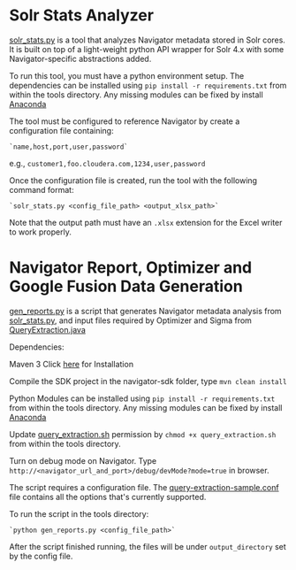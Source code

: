 # Solr Stats Analyzer

[solr_stats.py](solr_stats.py) is a tool that analyzes Navigator metadata stored
in Solr cores. It is built on top of a light-weight python API wrapper for Solr 4.x
with some Navigator-specific abstractions added.

To run this tool, you must have a python environment setup. The dependencies can be
installed using `pip install -r requirements.txt` from within the tools directory.
Any missing modules can be fixed by install [Anaconda](https://www.continuum.io/downloads)

The tool must be configured to reference Navigator by create a configuration file
containing:

    `name,host,port,user,password`

e.g., `customer1,foo.cloudera.com,1234,user,password`

Once the configuration file is created, run the tool with the following command format:

    `solr_stats.py <config_file_path> <output_xlsx_path>`

Note that the output path must have an `.xlsx` extension for the Excel writer to work
properly.

# Navigator Report, Optimizer and Google Fusion Data Generation

[gen_reports.py](gen_reports.py) is a script that generates Navigator metadata
 analysis from [solr_stats.py](solr_stats.py), and input files required by Optimizer and 
 Sigma from [QueryExtraction.java](../examples/src/main/java/com/cloudera/nav/sdk/examples/extraction/QueryExtraction.java)
 
 Dependencies:
 
 Maven 3 Click [here](https://maven.apache.org/install.html) for Installation
 
 Compile the SDK project in the navigator-sdk folder, type `mvn clean install`
 
 Python Modules can be installed using `pip install -r requirements.txt` from within the tools directory.
 Any missing modules can be fixed by install [Anaconda](https://www.continuum.io/downloads)
 
 Update [query_extraction.sh](query_extraction.sh) permission by `chmod +x query_extraction.sh` from within the tools directory.
 
 Turn on debug mode on Navigator. Type `http://<navigator_url_and_port>/debug/devMode?mode=true` in browser. 
 
 
 The script requires a configuration file. The [query-extraction-sample.conf](../examples/src/main/resources/query-extraction-sample.conf) file contains all the options that's currently supported.
 
 To run the script in the tools directory:
 
    `python gen_reports.py <config_file_path>`

After the script finished running, the files will be under `output_directory` set by the config file.
